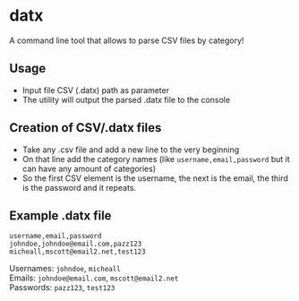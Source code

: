 # datx
A command line tool that allows to parse CSV files by category!

## Usage
- Input file CSV (.datx) path as parameter
- The utility will output the parsed .datx file to the console

## Creation of CSV/.datx files
- Take any .csv file and add a new line to the very beginning
- On that line add the category names (like `username,email,password` but it can have any amount of categories)
- So the first CSV element is the username, the next is the email, the third is the password and it repeats.

## Example .datx file
```
username,email,password
johndoe,johndoe@email.com,pazz123
micheall,mscott@email2.net,test123
```
Usernames: `johndoe`, `micheall`<br>
Emails: `johndoe@email.com`, `mscott@email2.net`<br>
Passwords: `pazz123`, `test123`


